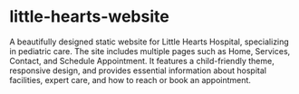 # little-hearts-website
A beautifully designed static website for Little Hearts Hospital, specializing in pediatric care. The site includes multiple pages such as Home, Services, Contact, and Schedule Appointment. It features a child-friendly theme, responsive design, and provides essential information about hospital facilities, expert care, and how to reach or book an appointment.
